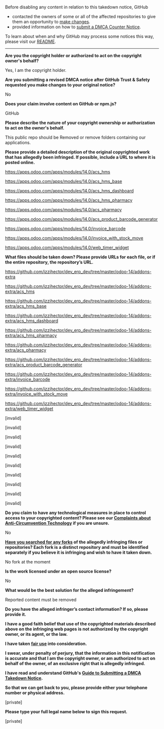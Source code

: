 Before disabling any content in relation to this takedown notice, GitHub
- contacted the owners of some or all of the affected repositories to give them an opportunity to [make changes](https://docs.github.com/en/github/site-policy/dmca-takedown-policy#a-how-does-this-actually-work).
- provided information on how to [submit a DMCA Counter Notice](https://docs.github.com/en/articles/guide-to-submitting-a-dmca-counter-notice).

To learn about when and why GitHub may process some notices this way, please visit our [README](https://github.com/github/dmca/blob/master/README.md#anatomy-of-a-takedown-notice).

---

**Are you the copyright holder or authorized to act on the copyright owner's behalf?**

Yes, I am the copyright holder.

**Are you submitting a revised DMCA notice after GitHub Trust & Safety requested you make changes to your original notice?**

No

**Does your claim involve content on GitHub or npm.js?**

GitHub

**Please describe the nature of your copyright ownership or authorization to act on the owner's behalf.**

This public repo should be Removed or remove folders containing our applications.

**Please provide a detailed description of the original copyrighted work that has allegedly been infringed. If possible, include a URL to where it is posted online.**

https://apps.odoo.com/apps/modules/14.0/acs_hms

https://apps.odoo.com/apps/modules/14.0/acs_hms_base

https://apps.odoo.com/apps/modules/14.0/acs_hms_dashboard

https://apps.odoo.com/apps/modules/14.0/acs_hms_pharmacy

https://apps.odoo.com/apps/modules/14.0/acs_pharmacy

https://apps.odoo.com/apps/modules/14.0/acs_product_barcode_generator

https://apps.odoo.com/apps/modules/14.0/invoice_barcode

https://apps.odoo.com/apps/modules/14.0/invoice_with_stock_move

https://apps.odoo.com/apps/modules/14.0/web_timer_widget

**What files should be taken down? Please provide URLs for each file, or if the entire repository, the repository’s URL.**

https://github.com/izzihector/dev_erp_dev/tree/master/odoo-14/addons-extra

https://github.com/izzihector/dev_erp_dev/tree/master/odoo-14/addons-extra/acs_hms

https://github.com/izzihector/dev_erp_dev/tree/master/odoo-14/addons-extra/acs_hms_base

https://github.com/izzihector/dev_erp_dev/tree/master/odoo-14/addons-extra/acs_hms_dashboard

https://github.com/izzihector/dev_erp_dev/tree/master/odoo-14/addons-extra/acs_hms_pharmacy

https://github.com/izzihector/dev_erp_dev/tree/master/odoo-14/addons-extra/acs_pharmacy

https://github.com/izzihector/dev_erp_dev/tree/master/odoo-14/addons-extra/acs_product_barcode_generator

https://github.com/izzihector/dev_erp_dev/tree/master/odoo-14/addons-extra/invoice_barcode

https://github.com/izzihector/dev_erp_dev/tree/master/odoo-14/addons-extra/invoice_with_stock_move

https://github.com/izzihector/dev_erp_dev/tree/master/odoo-14/addons-extra/web_timer_widget

[invalid]

[invalid]

[invalid]

[invalid]

[invalid]

[invalid]

[invalid]

[invalid]

[invalid]

[invalid]

**Do you claim to have any technological measures in place to control access to your copyrighted content? Please see our <a href="https://docs.github.com/articles/guide-to-submitting-a-dmca-takedown-notice#complaints-about-anti-circumvention-technology">Complaints about Anti-Circumvention Technology</a> if you are unsure.**

No

**<a href="https://docs.github.com/articles/dmca-takedown-policy#b-what-about-forks-or-whats-a-fork">Have you searched for any forks</a> of the allegedly infringing files or repositories? Each fork is a distinct repository and must be identified separately if you believe it is infringing and wish to have it taken down.**

No fork at the moment

**Is the work licensed under an open source license?**

No

**What would be the best solution for the alleged infringement?**

Reported content must be removed

**Do you have the alleged infringer’s contact information? If so, please provide it.**

**I have a good faith belief that use of the copyrighted materials described above on the infringing web pages is not authorized by the copyright owner, or its agent, or the law.**

**I have taken <a href="https://www.lumendatabase.org/topics/22">fair use</a> into consideration.**

**I swear, under penalty of perjury, that the information in this notification is accurate and that I am the copyright owner, or am authorized to act on behalf of the owner, of an exclusive right that is allegedly infringed.**

**I have read and understand GitHub's <a href="https://docs.github.com/articles/guide-to-submitting-a-dmca-takedown-notice/">Guide to Submitting a DMCA Takedown Notice</a>.**

**So that we can get back to you, please provide either your telephone number or physical address.**

[private]

**Please type your full legal name below to sign this request.**

[private]
